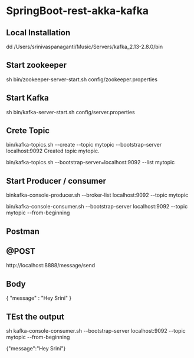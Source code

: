 # SpringBoot-rest-akka-kafka



Local Installation
--------------
dd /Users/srinivaspanaganti/Music/Servers/kafka_2.13-2.8.0/bin




Start zookeeper
----------
sh bin/zookeeper-server-start.sh config/zookeeper.properties

Start Kafka
----------
sh bin/kafka-server-start.sh config/server.properties


Crete Topic
----------
bin/kafka-topics.sh --create --topic mytopic --bootstrap-server localhost:9092
Created topic mytopic.


bin/kafka-topics.sh --bootstrap-server=localhost:9092 --list
mytopic


Start Producer / consumer
----------------

binkafka-console-producer.sh --broker-list localhost:9092 --topic mytopic

bin/kafka-console-consumer.sh --bootstrap-server localhost:9092 --topic mytopic --from-beginning





Postman
----------

@POST
----------
http://localhost:8888/message/send

Body
-------
{
	"message" : "Hey Srini"
}





TEst the output
--------------------
sh kafka-console-consumer.sh --bootstrap-server localhost:9092 --topic mytopic --from-beginning

{"message":"Hey Srini"}
